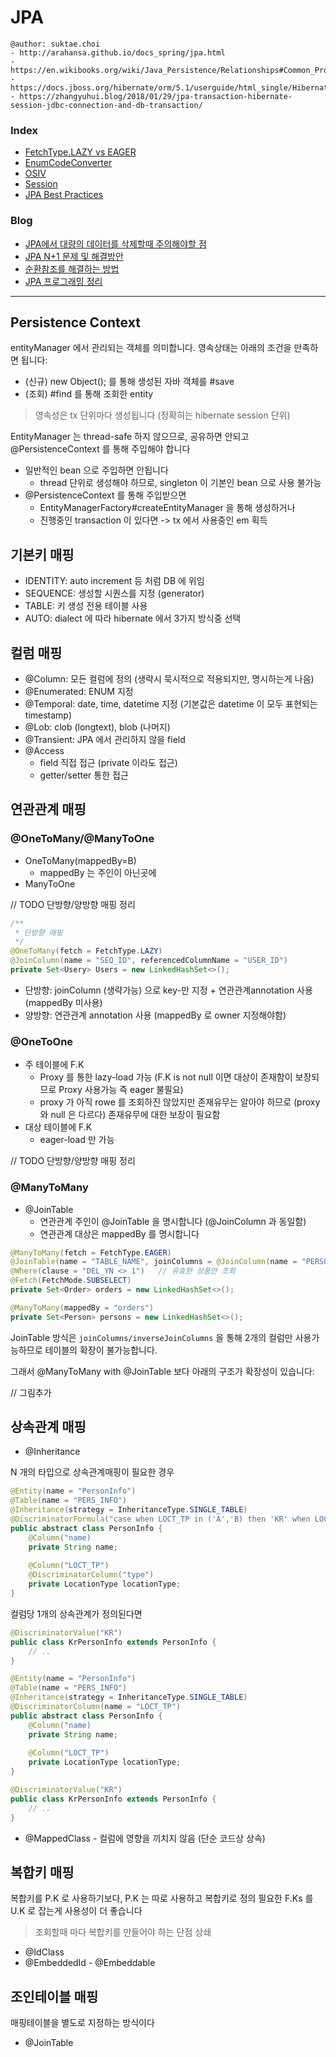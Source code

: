 # JPA

```
@author: suktae.choi
- http://arahansa.github.io/docs_spring/jpa.html
- https://en.wikibooks.org/wiki/Java_Persistence/Relationships#Common_Problems
- https://docs.jboss.org/hibernate/orm/5.1/userguide/html_single/Hibernate_User_Guide.html
- https://zhangyuhui.blog/2018/01/29/jpa-transaction-hibernate-session-jdbc-connection-and-db-transaction/
```

### Index
- [FetchType.LAZY vs EAGER](lazy-eager)
- [EnumCodeConverter](enum-code-converter)
- [OSIV](osiv)
- [Session](session)
- [JPA Best Practices](https://github.com/cheese10yun/spring-jpa-best-practices)

### Blog
- [JPA에서 대량의 데이터를 삭제할때 주의해야할 점](https://jojoldu.tistory.com/235)
- [JPA N+1 문제 및 해결방안](https://jojoldu.tistory.com/165)
- [순환참조를 해결하는 방법](http://binarycube.tistory.com/1)
- [JPA 프로그래밍 정리](https://github.com/cheese10yun/TIL/blob/master/Spring/jpa/jpa.md)

***

## Persistence Context

entityManager 에서 관리되는 객체를 의미합니다. 영속상태는 아래의 조건을 만족하면 됩니다:

- (신규) new Object(); 를 통해 생성된 자바 객체를 \#save
- (조회) \#find 를 통해 조회한 entity

> 영속성은 tx 단위마다 생성됩니다 (정확히는 hibernate session 단위)

EntityManager 는 thread-safe 하지 않으므로, 공유하면 안되고 @PersistenceContext 를 통해 주입해야 합니다

- 일반적인 bean 으로 주입하면 안됩니다
  - thread 단위로 생성해야 하므로, singleton 이 기본인 bean 으로 사용 불가능
- @PersistenceContext 를 통해 주입받으면
  - EntityManagerFactory#createEntityManager 을 통해 생성하거나
  - 진행중인 transaction 이 있다면 -> tx 에서 사용중인 em 획득

## 기본키 매핑

- IDENTITY: auto increment 등 처럼 DB 에 위임
- SEQUENCE: 생성할 시퀀스를 지정 (generator)
- TABLE: 키 생성 전용 테이블 사용
- AUTO: dialect 에 따라 hibernate 에서 3가지 방식중 선택

## 컬럼 매핑

- @Column: 모든 컬럼에 정의 (생략시 묵시적으로 적용되지만, 명시하는게 나음)
- @Enumerated: ENUM 지정
- @Temporal: date, time, datetime 지정 (기본값은 datetime 이 모두 표현되는 timestamp)
- @Lob: clob (longtext), blob (나머지)
- @Transient: JPA 에서 관리하지 않을 field
- @Access
  - field 직접 접근 (private 이라도 접근)
  - getter/setter 통한 접근

## 연관관계 매핑

### @OneToMany/@ManyToOne
- OneToMany(mappedBy=B)
  - mappedBy 는 주인이 아닌곳에
- ManyToOne

// TODO 단방향/양방향 매핑 정리

```java
/**
 * 단방향 매핑
 */
@OneToMany(fetch = FetchType.LAZY)
@JoinColumn(name = "SEQ_ID", referencedColumnName = "USER_ID")
private Set<Usery> Users = new LinkedHashSet<>();
```

- 단방향: joinColumn (생략가능) 으로 key-만 지정 + 연관관계annotation 사용 (mappedBy 미사용)
- 양방향: 연관관계 annotation 사용 (mappedBy 로 owner 지정해야함)

### @OneToOne
- 주 테이블에 F.K
  - Proxy 를 통한 lazy-load 가능 (F.K is not null 이면 대상이 존재함이 보장되므로 Proxy 사용가능 즉 eager 불필요)
  - proxy 가 아직 rowe 를 조회하진 않았지만 존재유무는 알아야 하므로 (proxy 와 null 은 다르다) 존재유무에 대한 보장이 필요함
- 대상 테이블에 F.K
  - eager-load 만 가능

// TODO 단방향/양방향 매핑 정리

### @ManyToMany

- @JoinTable
  - 연관관계 주인이 @JoinTable 을 명시합니다 (@JoinColumn 과 동일함)
  - 연관관계 대상은 mappedBy 를 명시합니다

```java
@ManyToMany(fetch = FetchType.EAGER)
@JoinTable(name = "TABLE_NAME", joinColumns = @JoinColumn(name = "PERSON_ID"), inverseJoinColumns = @JoinColumn(name = "PRODUCT_ID"))
@Where(clause = "DEL_YN <> 1")   // 유효한 상품만 조회
@Fetch(FetchMode.SUBSELECT)
private Set<Order> orders = new LinkedHashSet<>();

@ManyToMany(mappedBy = "orders")
private Set<Person> persons = new LinkedHashSet<>();
```

JoinTable 방식은 `joinColumns/inverseJoinColumns` 을 통해 2개의 컬럼만 사용가능하므로 테이블의 확장이 불가능합니다. 

그래서 @ManyToMany with @JoinTable 보다 아래의 구조가 확장성이 있습니다:

// 그림추가

## 상속관계 매핑

- @Inheritance

N 개의 타입으로 상속관계매핑이 필요한 경우

```java
@Entity(name = "PersonInfo")
@Table(name = "PERS_INFO")
@Inheritance(strategy = InheritanceType.SINGLE_TABLE)
@DiscriminatorFormula("case when LOCT_TP in ('A','B) then 'KR' when LOCT_TP in ('C') then 'JP' else 'US' end")
public abstract class PersonInfo {
    @Column("name)
    private String name;
    
    @Column("LOCT_TP")
    @DiscriminatorColumn("type")
    private LocationType locationType;
}


```

컬럼당 1개의 상속관계가 정의된다면

```java
@DiscriminatorValue("KR")
public class KrPersonInfo extends PersonInfo {
    // ..
}

@Entity(name = "PersonInfo")
@Table(name = "PERS_INFO")
@Inheritance(strategy = InheritanceType.SINGLE_TABLE)
@DiscriminatorColumn(name = "LOCT_TP")
public abstract class PersonInfo {
    @Column("name)
    private String name;
    
    @Column("LOCT_TP")
    private LocationType locationType;
}

@DiscriminatorValue("KR")
public class KrPersonInfo extends PersonInfo {
    // ..
}
```

- @MappedClass - 컬럼에 영향을 끼치지 않음 (단순 코드상 상속)

## 복합키 매핑

복합키를 P.K 로 사용하기보다, P.K 는 따로 사용하고 복합키로 정의 필요한 F.Ks 를 U.K 로 잡는게 사용성이 더 좋습니다

> 조회할때 마다 복합키를 만들어야 하는 단점 상쇄

- @IdClass
- @EmbeddedId - @Embeddable

## 조인테이블 매핑

매핑테이블을 별도로 지정하는 방식이다

- @JoinTable





